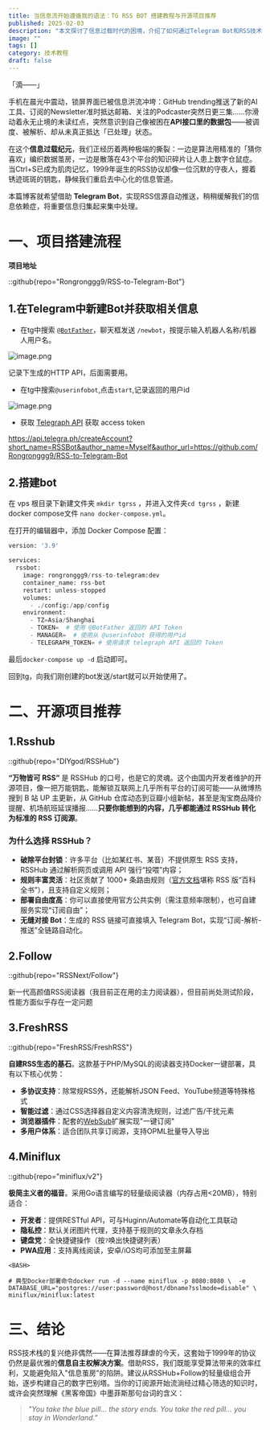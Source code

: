 ```yaml
---
title: 当信息流开始遵循我的语法：TG RSS BOT 搭建教程与开源项目推荐
published: 2025-02-03
description: "本文探讨了信息过载时代的困境，介绍了如何通过Telegram Bot和RSS技术实现信息自动化推送，推荐了多个开源RSS工具，帮助用户重拾信息自主权。"
image: ""
tags: []
category: 技术教程
draft: false
---
```


「滴——」

手机在晨光中震动，锁屏界面已被信息洪流冲垮：GitHub trending推送了新的AI工具、订阅的Newsletter准时抵达邮箱、关注的Podcaster突然日更三集……你滑动着永无止境的未读红点，突然意识到自己像被困在**API接口里的数据包**——被调度、被解析、却从未真正抵达「已处理」状态。

在这个**信息过载纪元**，我们正经历着两种极端的撕裂：一边是算法用精准的「猜你喜欢」编织数据茧房，一边是散落在43个平台的知识碎片让人患上数字仓鼠症。当Ctrl+S已成为肌肉记忆，1999年诞生的RSS协议却像一位沉默的守夜人，握着锈迹斑斑的钥匙，静候我们重启去中心化的信息管道。

本篇博客就希望借助 **Telegram Bot**，实现RSS信源自动推送，稍稍缓解我们的信息依赖症，将重要信息归集起来集中处理。

# 一、项目搭建流程

**项目地址**

::github{repo="Rongronggg9/RSS-to-Telegram-Bot"}

## 1.在Telegram中新建Bot并获取相关信息

- 在tg中搜索 [`@BotFather`](https://t.me/BotFather)，聊天框发送 `/newbot`，按提示输入机器人名称/机器人用户名。

![image.png](https://blog-1302893975.cos.ap-beijing.myqcloud.com/pic/202502030359567.png?imageSlim)

记录下生成的HTTP API，后面需要用。

- 在tg中搜索`@userinfobot`,点击`start`,记录返回的用户id

![image.png](https://blog-1302893975.cos.ap-beijing.myqcloud.com/pic/202502030400968.png?imageSlim)

- 获取 [Telegraph API](https://telegra.ph/api#createAccount) 获取 access token

https://api.telegra.ph/createAccount?short_name=RSSBot&author_name=Myself&author_url=https://github.com/Rongronggg9/RSS-to-Telegram-Bot

## 2.搭建bot

在 vps 根目录下新建文件夹 `mkdir tgrss` ，并进入文件夹`cd tgrss` ，新建docker compose文件 `nano docker-compose.yml`。

在打开的编辑器中，添加 Docker Compose 配置：

```python
version: '3.9'

services:
  rssbot:
    image: rongronggg9/rss-to-telegram:dev
    container_name: rss-bot
    restart: unless-stopped
    volumes:
      - ./config:/app/config
    environment:
      - TZ=Asia/Shanghai
      - TOKEN=  # 使用 @BotFather 返回的 API Token
      - MANAGER=  # 使用从 @userinfobot 获得的用户id
      - TELEGRAPH_TOKEN= # 使用请求 telegraph API 返回的 Token
```

最后`docker-compose up -d` 启动即可。

回到tg，向我们刚创建的bot发送/start就可以开始使用了。

# 二、开源项目推荐

## 1.Rsshub

::github{repo="DIYgod/RSSHub"}

**“万物皆可 RSS”** 是 RSSHub 的口号，也是它的灵魂。这个由国内开发者维护的开源项目，像一把万能钥匙，能解锁互联网上几乎所有平台的订阅可能——从微博热搜到 B 站 UP 主更新，从 GitHub 仓库动态到豆瓣小组新帖，甚至是淘宝商品降价提醒、机场航班延误播报……**只要你能想到的内容，几乎都能通过 RSSHub 转化为标准的 RSS 订阅源**。

### **为什么选择 RSSHub？**

- **破除平台封锁**：许多平台（比如某红书、某音）不提供原生 RSS 支持，RSSHub 通过解析网页或调用 API 强行“投喂”内容；
- **规则丰富灵活**：社区贡献了 1000+ 条路由规则（[官方文档](https://docs.rsshub.app/)堪称 RSS 版“百科全书”），且支持自定义规则；
- **部署自由度高**：你可以直接使用官方公共实例（需注意频率限制），也可自建服务实现“订阅自由”；
- **无缝对接 Bot**：生成的 RSS 链接可直接填入 Telegram Bot，实现“订阅-解析-推送”全链路自动化。

## 2.Follow

::github{repo="RSSNext/Follow"}

新一代高颜值RSS阅读器（我目前正在用的主力阅读器），但目前尚处测试阶段，性能方面似乎存在一定问题

## **3.FreshRSS**

::github{repo="FreshRSS/FreshRSS"}

**自建RSS生态的基石**。这款基于PHP/MySQL的阅读器支持Docker一键部署，具有以下核心优势：

- **多协议支持**：除常规RSS外，还能解析JSON Feed、YouTube频道等特殊格式
- **智能过滤**：通过CSS选择器自定义内容清洗规则，过滤广告/干扰元素
- **浏览器插件**：配套的[WebSub](https://github.com/FreshRSS/WebSub)扩展实现"一键订阅"
- **多用户体系**：适合团队共享订阅源，支持OPML批量导入导出

## **4.Miniflux**

::github{repo="miniflux/v2"}

**极简主义者的福音**。采用Go语言编写的轻量级阅读器（内存占用<20MB），特别适合：

- **开发者**：提供RESTful API，可与Huginn/Automate等自动化工具联动
- **隐私控**：默认关闭图片代理，支持基于规则的文章永久存档
- **键盘党**：全快捷键操作（按`?`唤出快捷键列表）
- **PWA应用**：支持离线阅读，安卓/iOS均可添加至主屏幕

```
<BASH>

# 典型Docker部署命令docker run -d --name miniflux -p 8080:8080 \  -e DATABASE_URL="postgres://user:password@host/dbname?sslmode=disable" \  miniflux/miniflux:latest

```

# 三、结论

RSS技术栈的复兴绝非偶然——在算法推荐肆虐的今天，这套始于1999年的协议仍然是最优雅的**信息自主权解决方案**。借助RSS，我们既能享受算法带来的效率红利，又能避免陷入"信息茧房"的陷阱。建议从RSSHub+Follow的轻量级组合开始，逐步构建自己的数字巴别塔。当你的订阅源开始流淌经过精心筛选的知识时，或许会突然理解《黑客帝国》中墨菲斯那句台词的含义：

> *"You take the blue pill... the story ends. You take the red pill... you stay in Wonderland."*
>